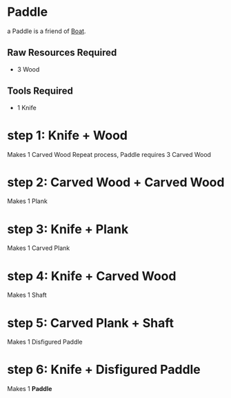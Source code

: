 # Paddle

a Paddle is a friend of [Boat](../boat).

## Raw Resources Required
* 3 Wood
## Tools Required
* 1 Knife

# step 1: Knife + Wood
Makes 1 Carved Wood
Repeat process, Paddle requires 3 Carved Wood
# step 2: Carved Wood + Carved Wood
Makes 1 Plank
# step 3: Knife + Plank
Makes 1 Carved Plank
# step 4: Knife + Carved Wood
Makes 1 Shaft
# step 5: Carved Plank + Shaft
Makes 1 Disfigured Paddle
# step 6: Knife + Disfigured Paddle
Makes 1 **Paddle**